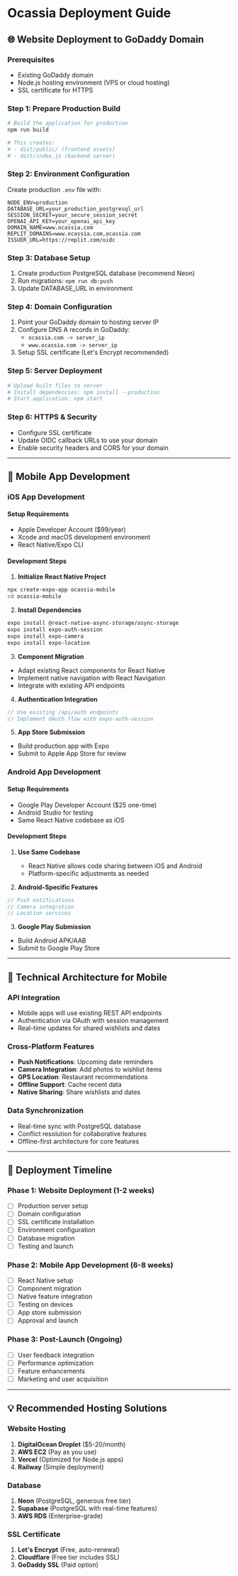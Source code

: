 # Ocassia Deployment Guide

## 🌐 Website Deployment to GoDaddy Domain

### Prerequisites
- Existing GoDaddy domain
- Node.js hosting environment (VPS or cloud hosting)
- SSL certificate for HTTPS

### Step 1: Prepare Production Build
```bash
# Build the application for production
npm run build

# This creates:
# - dist/public/ (frontend assets)
# - dist/index.js (backend server)
```

### Step 2: Environment Configuration
Create production `.env` file with:
```env
NODE_ENV=production
DATABASE_URL=your_production_postgresql_url
SESSION_SECRET=your_secure_session_secret
OPENAI_API_KEY=your_openai_api_key
DOMAIN_NAME=www.ocassia.com
REPLIT_DOMAINS=www.ocassia.com,ocassia.com
ISSUER_URL=https://replit.com/oidc
```

### Step 3: Database Setup
1. Create production PostgreSQL database (recommend Neon)
2. Run migrations: `npm run db:push`
3. Update DATABASE_URL in environment

### Step 4: Domain Configuration
1. Point your GoDaddy domain to hosting server IP
2. Configure DNS A records in GoDaddy:
   - `ocassia.com -> server_ip` 
   - `www.ocassia.com -> server_ip`
3. Setup SSL certificate (Let's Encrypt recommended)

### Step 5: Server Deployment
```bash
# Upload built files to server
# Install dependencies: npm install --production
# Start application: npm start
```

### Step 6: HTTPS & Security
- Configure SSL certificate
- Update OIDC callback URLs to use your domain
- Enable security headers and CORS for your domain

---

## 📱 Mobile App Development

### iOS App Development

#### Setup Requirements
- Apple Developer Account ($99/year)
- Xcode and macOS development environment
- React Native/Expo CLI

#### Development Steps
1. **Initialize React Native Project**
```bash
npx create-expo-app ocassia-mobile
cd ocassia-mobile
```

2. **Install Dependencies**
```bash
expo install @react-native-async-storage/async-storage
expo install expo-auth-session
expo install expo-camera
expo install expo-location
```

3. **Component Migration**
- Adapt existing React components for React Native
- Implement native navigation with React Navigation
- Integrate with existing API endpoints

4. **Authentication Integration**
```javascript
// Use existing /api/auth endpoints
// Implement OAuth flow with expo-auth-session
```

5. **App Store Submission**
- Build production app with Expo
- Submit to Apple App Store for review

### Android App Development

#### Setup Requirements
- Google Play Developer Account ($25 one-time)
- Android Studio for testing
- Same React Native codebase as iOS

#### Development Steps
1. **Use Same Codebase**
   - React Native allows code sharing between iOS and Android
   - Platform-specific adjustments as needed

2. **Android-Specific Features**
```javascript
// Push notifications
// Camera integration
// Location services
```

3. **Google Play Submission**
- Build Android APK/AAB
- Submit to Google Play Store

---

## 🔧 Technical Architecture for Mobile

### API Integration
- Mobile apps will use existing REST API endpoints
- Authentication via OAuth with session management
- Real-time updates for shared wishlists and dates

### Cross-Platform Features
- **Push Notifications**: Upcoming date reminders
- **Camera Integration**: Add photos to wishlist items
- **GPS Location**: Restaurant recommendations
- **Offline Support**: Cache recent data
- **Native Sharing**: Share wishlists and dates

### Data Synchronization
- Real-time sync with PostgreSQL database
- Conflict resolution for collaborative features
- Offline-first architecture for core features

---

## 🚀 Deployment Timeline

### Phase 1: Website Deployment (1-2 weeks)
- [ ] Production server setup
- [ ] Domain configuration
- [ ] SSL certificate installation
- [ ] Environment configuration
- [ ] Database migration
- [ ] Testing and launch

### Phase 2: Mobile App Development (6-8 weeks)
- [ ] React Native setup
- [ ] Component migration
- [ ] Native feature integration
- [ ] Testing on devices
- [ ] App store submission
- [ ] Approval and launch

### Phase 3: Post-Launch (Ongoing)
- [ ] User feedback integration
- [ ] Performance optimization
- [ ] Feature enhancements
- [ ] Marketing and user acquisition

---

## 💡 Recommended Hosting Solutions

### Website Hosting
1. **DigitalOcean Droplet** ($5-20/month)
2. **AWS EC2** (Pay as you use)
3. **Vercel** (Optimized for Node.js apps)
4. **Railway** (Simple deployment)

### Database
1. **Neon** (PostgreSQL, generous free tier)
2. **Supabase** (PostgreSQL with real-time features)
3. **AWS RDS** (Enterprise-grade)

### SSL Certificate
1. **Let's Encrypt** (Free, auto-renewal)
2. **Cloudflare** (Free tier includes SSL)
3. **GoDaddy SSL** (Paid option)